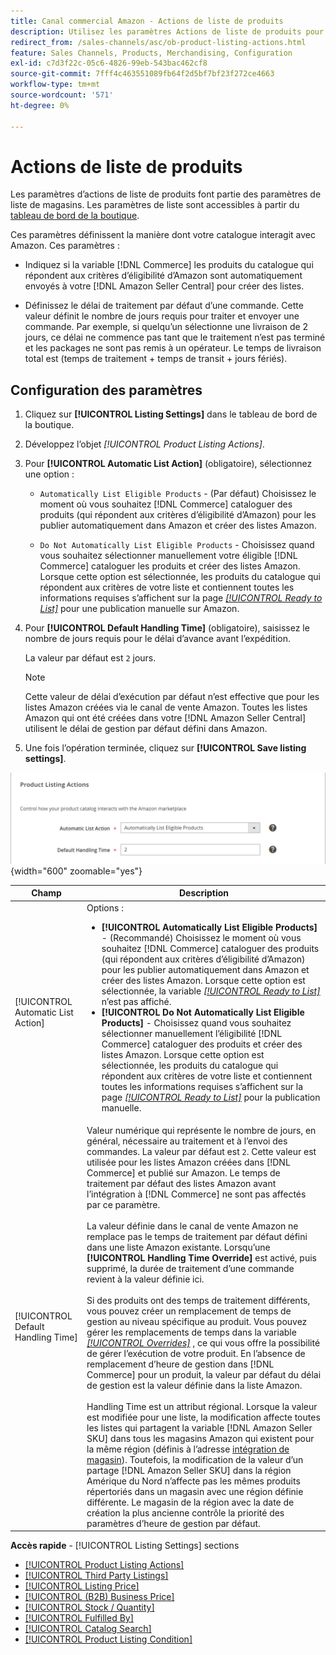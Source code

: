 ```yaml
---
title: Canal commercial Amazon - Actions de liste de produits
description: Utilisez les paramètres Actions de liste de produits pour définir comment votre catalogue de commerce interagit avec Amazon.
redirect_from: /sales-channels/asc/ob-product-listing-actions.html
feature: Sales Channels, Products, Merchandising, Configuration
exl-id: c7d3f22c-05c6-4826-99eb-543bac462cf8
source-git-commit: 7fff4c463551089fb64f2d5bf7bf23f272ce4663
workflow-type: tm+mt
source-wordcount: '571'
ht-degree: 0%

---
```


# Actions de liste de produits

Les paramètres d’actions de liste de produits font partie des paramètres de liste de magasins. Les paramètres de liste sont accessibles à partir du [tableau de bord de la boutique](./amazon-store-dashboard.md).

Ces paramètres définissent la manière dont votre catalogue interagit avec Amazon. Ces paramètres :

- Indiquez si la variable [!DNL Commerce] les produits du catalogue qui répondent aux critères d’éligibilité d’Amazon sont automatiquement envoyés à votre [!DNL Amazon Seller Central] pour créer des listes.

- Définissez le délai de traitement par défaut d’une commande. Cette valeur définit le nombre de jours requis pour traiter et envoyer une commande. Par exemple, si quelqu’un sélectionne une livraison de 2 jours, ce délai ne commence pas tant que le traitement n’est pas terminé et les packages ne sont pas remis à un opérateur. Le temps de livraison total est (temps de traitement + temps de transit + jours fériés).

## Configuration des paramètres

1. Cliquez sur **[!UICONTROL Listing Settings]** dans le tableau de bord de la boutique.

1. Développez l’objet _[!UICONTROL Product Listing Actions]_.

1. Pour **[!UICONTROL Automatic List Action]** (obligatoire), sélectionnez une option :

   - `Automatically List Eligible Products` - (Par défaut) Choisissez le moment où vous souhaitez [!DNL Commerce] cataloguer des produits (qui répondent aux critères d’éligibilité d’Amazon) pour les publier automatiquement dans Amazon et créer des listes Amazon.

   - `Do Not Automatically List Eligible Products` - Choisissez quand vous souhaitez sélectionner manuellement votre éligible [!DNL Commerce] cataloguer les produits et créer des listes Amazon. Lorsque cette option est sélectionnée, les produits du catalogue qui répondent aux critères de votre liste et contiennent toutes les informations requises s’affichent sur la page [_[!UICONTROL Ready to List]_](./ready-to-list.md) pour une publication manuelle sur Amazon.

1. Pour **[!UICONTROL Default Handling Time]** (obligatoire), saisissez le nombre de jours requis pour le délai d’avance avant l’expédition.

   La valeur par défaut est `2` jours.

   >[!NOTE]
   >
   >Cette valeur de délai d’exécution par défaut n’est effective que pour les listes Amazon créées via le canal de vente Amazon. Toutes les listes Amazon qui ont été créées dans votre [!DNL Amazon Seller Central] utilisent le délai de gestion par défaut défini dans Amazon.

1. Une fois l’opération terminée, cliquez sur **[!UICONTROL Save listing settings]**.

![Actions de liste de produits](assets/amazon-product-listing-actions.png){width="600" zoomable="yes"}

| Champ | Description |
|------------------------------------|-----------------------------------------------------------------------------------------------------------------------------------------------------------------------------------------------------------------------------------------------------------------------------------------------------------------------------------------------------------------------------------------------------------------------------------------------------------------------------------------------------------------------------------------------------------------------------------------------------------------------------------------------------------------------------------------------------------------------------------------------------------------------------------------------------------------------------------------------------------------------------------------------------------------------------------------------------------------------------------------------------------------------------------------------------------------------------------------------------------------------------------------------------------------------------------------------------------------------------------------------------------------------------------------------------------------------------------------------------------------------------------------------------------------------------------------------------------------------------------------------------------------------------------------------------------------------------------------------------------------------------------------------------------------------------------------|
| [!UICONTROL Automatic List Action] | Options :<ul><li>**[!UICONTROL Automatically List Eligible Products]** - (Recommandé) Choisissez le moment où vous souhaitez [!DNL Commerce] cataloguer des produits (qui répondent aux critères d’éligibilité d’Amazon) pour les publier automatiquement dans Amazon et créer des listes Amazon. Lorsque cette option est sélectionnée, la variable [_[!UICONTROL Ready to List]_](./ready-to-list.md) n’est pas affiché. </li><li>**[!UICONTROL Do Not Automatically List Eligible Products]** - Choisissez quand vous souhaitez sélectionner manuellement l’éligibilité [!DNL Commerce] cataloguer des produits et créer des listes Amazon. Lorsque cette option est sélectionnée, les produits du catalogue qui répondent aux critères de votre liste et contiennent toutes les informations requises s’affichent sur la page [_[!UICONTROL Ready to List]_](./ready-to-list.md) pour la publication manuelle.</li></ul> |
| [!UICONTROL Default Handling Time] | Valeur numérique qui représente le nombre de jours, en général, nécessaire au traitement et à l’envoi des commandes. La valeur par défaut est `2`. Cette valeur est utilisée pour les listes Amazon créées dans [!DNL Commerce] et publié sur Amazon. Le temps de traitement par défaut des listes Amazon avant l’intégration à [!DNL Commerce] ne sont pas affectés par ce paramètre.<br><br>La valeur définie dans le canal de vente Amazon ne remplace pas le temps de traitement par défaut défini dans une liste Amazon existante. Lorsqu’une **[!UICONTROL Handling Time Override]** est activé, puis supprimé, la durée de traitement d’une commande revient à la valeur définie ici.<br><br>Si des produits ont des temps de traitement différents, vous pouvez créer un remplacement de temps de gestion au niveau spécifique au produit. Vous pouvez gérer les remplacements de temps dans la variable [_[!UICONTROL Overrides]_](./overrides.md) , ce qui vous offre la possibilité de gérer l’exécution de votre produit. En l’absence de remplacement d’heure de gestion dans [!DNL Commerce] pour un produit, la valeur par défaut du délai de gestion est la valeur définie dans la liste Amazon.<br><br>Handling Time est un attribut régional. Lorsque la valeur est modifiée pour une liste, la modification affecte toutes les listes qui partagent la variable [!DNL Amazon Seller SKU] dans tous les magasins Amazon qui existent pour la même région (définis à l’adresse [intégration de magasin](./store-integration.md)). Toutefois, la modification de la valeur d’un partage [!DNL Amazon Seller SKU] dans la région Amérique du Nord n’affecte pas les mêmes produits répertoriés dans un magasin avec une région définie différente. Le magasin de la région avec la date de création la plus ancienne contrôle la priorité des paramètres d’heure de gestion par défaut. |

**Accès rapide** - [!UICONTROL Listing Settings] sections

- [[!UICONTROL Product Listing Actions]](./product-listing-actions.md)
- [[!UICONTROL Third Party Listings]](./third-party-listing-settings.md)
- [[!UICONTROL Listing Price]](./listing-price.md)
- [[!UICONTROL (B2B) Business Price]](./business-pricing.md)
- [[!UICONTROL Stock / Quantity]](./stock-quantity.md)
- [[!UICONTROL Fulfilled By]](./fulfilled-by.md)
- [[!UICONTROL Catalog Search]](./catalog-search.md)
- [[!UICONTROL Product Listing Condition]](./product-listing-condition.md)
